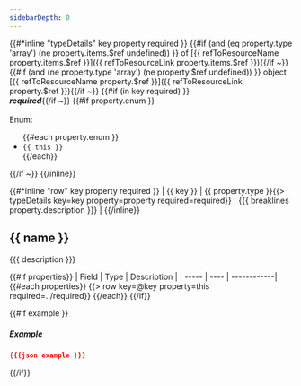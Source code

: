 ```yaml
---
sidebarDepth: 0
---
```

{{#*inline "typeDetails" key property required }}
{{#if (and (eq property.type 'array') (ne property.items.$ref undefined)) }} of [{{ refToResourceName property.items.$ref }}]({{ refToResourceLink property.items.$ref }}){{/if ~}}
{{#if (and (ne property.type 'array') (ne property.$ref undefined)) }} object [{{ refToResourceName property.$ref }}]({{ refToResourceLink property.$ref }}){{/if ~}}
{{#if (in key required) }}<br />_**required**_{{/if ~}}
{{#if property.enum }}<br /><br />Enum: <ul>{{#each property.enum }}<li>`{{ this }}`</li>{{/each}} </ul>{{/if ~}}
{{/inline}}

{{#*inline "row" key property required }}
| {{ key }} | {{ property.type }}{{> typeDetails key=key property=property required=required}} | {{{ breaklines property.description }}} |
{{/inline}}

## {{ name }}

{{{ description }}}

{{#if properties}}
| Field | Type | Description |
| ----- | ---- | ------------|
{{#each properties}}
{{> row key=@key property=this required=../required}}
{{/each}}
{{/if}}

{{#if example }}
##### Example
```json
{{{json example }}}
```
{{/if}}
